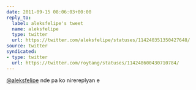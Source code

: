 ```yaml
---
date: 2011-09-15 08:06:03+00:00
reply_to:
  label: aleksfelipe's tweet
  name: aleksfelipe
  type: twitter
  url: https://twitter.com/aleksfelipe/statuses/114240351350427648/
source: twitter
syndicated:
- type: twitter
  url: https://twitter.com/roytang/statuses/114248600430710784/
---
```


[@aleksfelipe](https://twitter.com/aleksfelipe/) nde pa ko nirereplyan e
